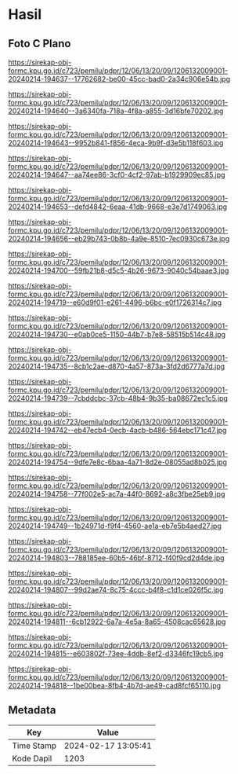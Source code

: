 # Hasil

## Foto C Plano

https://sirekap-obj-formc.kpu.go.id/c723/pemilu/pdpr/12/06/13/20/09/1206132009001-20240214-194637--17762682-be00-45cc-bad0-2a34c906e54b.jpg

https://sirekap-obj-formc.kpu.go.id/c723/pemilu/pdpr/12/06/13/20/09/1206132009001-20240214-194640--3a6340fa-718a-4f8a-a855-3d16bfe70202.jpg

https://sirekap-obj-formc.kpu.go.id/c723/pemilu/pdpr/12/06/13/20/09/1206132009001-20240214-194643--9952b841-f856-4eca-9b9f-d3e5b118f603.jpg

https://sirekap-obj-formc.kpu.go.id/c723/pemilu/pdpr/12/06/13/20/09/1206132009001-20240214-194647--aa74ee86-3cf0-4cf2-97ab-b1929909ec85.jpg

https://sirekap-obj-formc.kpu.go.id/c723/pemilu/pdpr/12/06/13/20/09/1206132009001-20240214-194653--defd4842-6eaa-41db-9668-e3e7d1749063.jpg

https://sirekap-obj-formc.kpu.go.id/c723/pemilu/pdpr/12/06/13/20/09/1206132009001-20240214-194656--eb29b743-0b8b-4a9e-8510-7ec0930c673e.jpg

https://sirekap-obj-formc.kpu.go.id/c723/pemilu/pdpr/12/06/13/20/09/1206132009001-20240214-194700--59fb21b8-d5c5-4b26-9673-9040c54baae3.jpg

https://sirekap-obj-formc.kpu.go.id/c723/pemilu/pdpr/12/06/13/20/09/1206132009001-20240214-194719--e60d9f01-e261-4496-b6bc-e0f1726314c7.jpg

https://sirekap-obj-formc.kpu.go.id/c723/pemilu/pdpr/12/06/13/20/09/1206132009001-20240214-194730--e0ab0ce5-1150-44b7-b7e8-58515b514c48.jpg

https://sirekap-obj-formc.kpu.go.id/c723/pemilu/pdpr/12/06/13/20/09/1206132009001-20240214-194735--8cb1c2ae-d870-4a57-873a-3fd2d6777a7d.jpg

https://sirekap-obj-formc.kpu.go.id/c723/pemilu/pdpr/12/06/13/20/09/1206132009001-20240214-194739--7cbddcbc-37cb-48b4-9b35-ba08672ec1c5.jpg

https://sirekap-obj-formc.kpu.go.id/c723/pemilu/pdpr/12/06/13/20/09/1206132009001-20240214-194742--eb47ecb4-0ecb-4acb-b486-564ebc171c47.jpg

https://sirekap-obj-formc.kpu.go.id/c723/pemilu/pdpr/12/06/13/20/09/1206132009001-20240214-194754--9dfe7e8c-6baa-4a71-8d2e-08055ad8b025.jpg

https://sirekap-obj-formc.kpu.go.id/c723/pemilu/pdpr/12/06/13/20/09/1206132009001-20240214-194758--77f002e5-ac7a-44f0-8692-a8c3fbe25eb9.jpg

https://sirekap-obj-formc.kpu.go.id/c723/pemilu/pdpr/12/06/13/20/09/1206132009001-20240214-194749--1b24971d-f9f4-4560-ae1a-eb7e5b4aed27.jpg

https://sirekap-obj-formc.kpu.go.id/c723/pemilu/pdpr/12/06/13/20/09/1206132009001-20240214-194803--788185ee-60b5-46bf-8712-f40f9cd2d4de.jpg

https://sirekap-obj-formc.kpu.go.id/c723/pemilu/pdpr/12/06/13/20/09/1206132009001-20240214-194807--99d2ae74-8c75-4ccc-b4f8-c1d1ce026f5c.jpg

https://sirekap-obj-formc.kpu.go.id/c723/pemilu/pdpr/12/06/13/20/09/1206132009001-20240214-194811--6cb12922-6a7a-4e5a-8a65-4508cac65628.jpg

https://sirekap-obj-formc.kpu.go.id/c723/pemilu/pdpr/12/06/13/20/09/1206132009001-20240214-194815--e603802f-73ee-4ddb-8ef2-d3346fc19cb5.jpg

https://sirekap-obj-formc.kpu.go.id/c723/pemilu/pdpr/12/06/13/20/09/1206132009001-20240214-194818--1be00bea-8fb4-4b7d-ae49-cad8fcf65110.jpg


## Metadata

| Key        | Value               |
| ---------- | ------------------- |
| Time Stamp | 2024-02-17 13:05:41 |
| Kode Dapil | 1203                |



